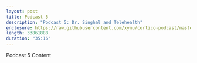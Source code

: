```yaml
---
layout: post
title: Podcast 5
description: "Podcast 5: Dr. Singhal and Telehealth"
enclosure: https://raw.githubusercontent.com/xymu/cortico-podcast/master/Podcast4.mp3
length: 33861888
duration: "35:16"
---
```

Podcast 5 Content
